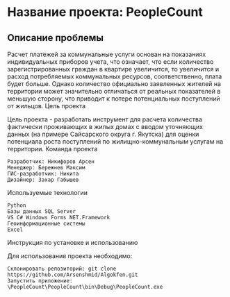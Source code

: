 # Название проекта: PeopleCount
## Описание проблемы

Расчет платежей за коммунальные услуги основан на показаниях индивидуальных приборов учета, что означает, что если количество зарегистрированных граждан в квартире увеличится, то увеличится и расход потребляемых коммунальных ресурсов, соответственно, плата будет больше. Однако количество официально заявленных жителей на территории может значительно отличаться от реальных показателей в меньшую сторону, что приводит к потере потенциальных поступлений от жильцов.
Цель проекта

Цель проекта - разработать инструмент для расчета количества фактически проживающих в жилых домах с вводом уточняющих данных (на примере Сайсарского округа г. Якутска) для оценки потенциала роста поступлений по жилищно-коммунальным услугам на территории.
Команда проекта

    Разработчик: Никифоров Арсен
    Менеджер: Бережнев Максим
    ГИС-разработчик: Никита
    Дизайнер: Захар Габышев

Используемые технологии

    Python
    Базы данных SQL Server
	VS C# Windows Forms NET.Framework
    Геоинформационные системы 
	Excel

Инструкция по установке и использованию

Для использования проекта необходимо:

    Склонировать репозиторий: git clone https://github.com/Arsenshmid/Algokfen.git
    Запустить приложение: \PeopleCount\PeopleCount\bin\Debug\PeopleCount.exe
